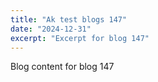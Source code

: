 ```yaml
---
title: "Ak test blogs 147"
date: "2024-12-31"
excerpt: "Excerpt for blog 147"
---
```


Blog content for blog 147